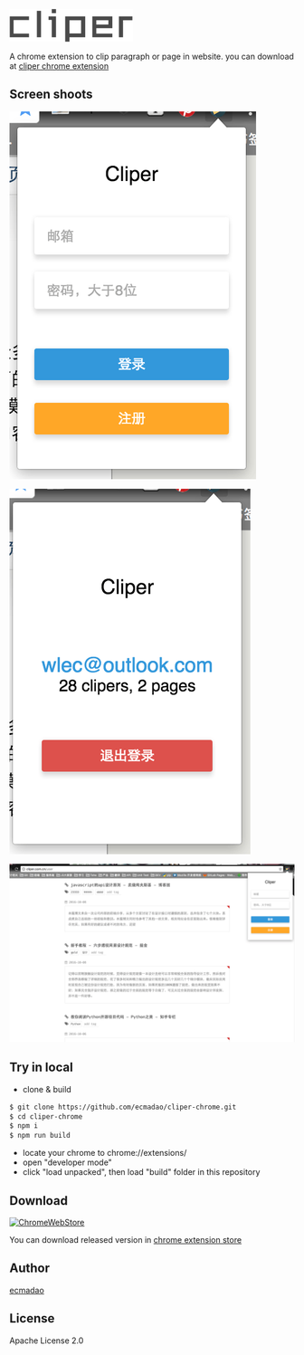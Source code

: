 ![cliper](./readme/cliper.png)

A chrome extension to clip paragraph or page in website. you can download at [cliper chrome extension](https://chrome.google.com/webstore/detail/biijehenaabpogldekblkfgooifmagbi)

## Screen shoots

![](./readme/cliper1.png)

![](./readme/cliper2.png)

![](./readme/cliper3.png)

## Try in local

- clone & build

```bash
$ git clone https://github.com/ecmadao/cliper-chrome.git
$ cd cliper-chrome
$ npm i
$ npm run build
```

- locate your chrome to chrome://extensions/
- open "developer mode"
- click "load unpacked", then load "build" folder in this repository

## Download

[![ChromeWebStore](https://developer.chrome.com/webstore/images/ChromeWebStore_Badge_v2_340x96.png)](https://chrome.google.com/webstore/detail/biijehenaabpogldekblkfgooifmagbi)

You can download released version in [chrome extension store](https://chrome.google.com/webstore/detail/biijehenaabpogldekblkfgooifmagbi)

## Author

[ecmadao](https://github.com/ecmadao)

## License

Apache License 2.0

